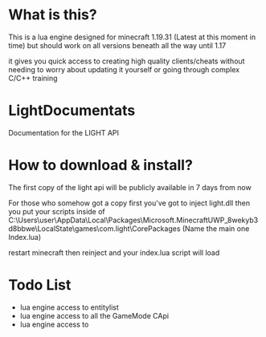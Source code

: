 # What is this?

This is a lua engine designed for minecraft 1.19.31 (Latest at this moment in time)
but should work on all versions beneath all the way until 1.17

it gives you quick access to creating high quality clients/cheats without needing to worry about updating it yourself or going through complex C/C++ training

# LightDocumentats

Documentation for the LIGHT API

# How to download & install?

The first copy of the light api will be publicly available in 7 days from now 

For those who somehow got a copy first you've got to inject light.dll then you put your scripts inside of C:\Users\user\AppData\Local\Packages\Microsoft.MinecraftUWP_8wekyb3d8bbwe\LocalState\games\com.light\CorePackages (Name the main one Index.lua)

restart minecraft then reinject and your index.lua script will load

# Todo List

- lua engine access to entitylist
- lua engine access to all the GameMode CApi
- lua engine access to
